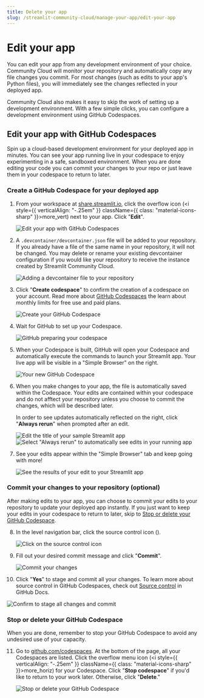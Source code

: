 ```yaml
---
title: Delete your app
slug: /streamlit-community-cloud/manage-your-app/edit-your-app
---
```


# Edit your app

You can edit your app from any development environment of your choice. Community Cloud will monitor your repository and automatically copy any file changes you commit. For most changes (such as edits to your app's Python files), you will immediately see the changes reflected in your deployed app.

Community Cloud also makes it easy to skip the work of setting up a development environment. With a few simple clicks, you can configure a development environment using GitHub Codespaces.

## Edit your app with GitHub Codespaces

Spin up a cloud-based development environment for your deployed app in minutes. You can see your app running live in your codespace to enjoy experimenting in a safe, sandboxed environment. When you are done editing your code you can commit your changes to your repo or just leave them in your codespace to return to later.

### Create a GitHub Codespace for your deployed app

1. From your workspace at <a href="https://share.streamlit.io" target="_blank">share.streamlit.io</a>, click the overflow icon (<i style={{ verticalAlign: "-.25em" }} className={{ class: "material-icons-sharp" }}>more_vert</i>) next to your app. Click "**Edit**".

   ![Edit your app with GitHub Codespaces](/images/streamlit-community-cloud/workspace-app-edit.png)

2. A `.devcontainer/devcontainer.json` file will be added to your repository. If you already have a file of the same name in your repository, it will not be changed. You may delete or rename your existing devcontainer configuration if you would like your repository to receive the instance created by Streamlit Community Cloud.

   ![Adding a devcontainer file to your repository](/images/streamlit-community-cloud/workspace-app-edit-preparing.png)

3. Click "**Create codespace**" to confirm the creation of a codespace on your account. Read more about [GitHub Codespaces](https://github.com/features/codespaces) the learn about monthly limits for free use and paid plans.

   ![Create your GitHub Codespace](/images/streamlit-community-cloud/deploy-codespaces-2.png)

4. Wait for GitHub to set up your Codespace.

   ![GitHub preparing your codespace](/images/streamlit-community-cloud/deploy-codespaces-3.png)

5. When your Codespace is built, GitHub will open your Codespace and automatically execute the commands to launch your Streamlit app. Your live app will be visible in a "Simple Browser" on the right.

   ![Your new GitHub Codespace](/images/streamlit-community-cloud/deploy-sample-codespace.png)

6. When you make changes to your app, the file is automatically saved within the Codespace. Your edits are contained within your codespace and do not afftect your repository unless you choose to commit the changes, which will be described later.

   In order to see updates automatically reflected on the right, click "**Always rerun**" when prompted after an edit.

   ![Edit the title of your sample Streamlit app](/images/streamlit-community-cloud/deploy-sample-edit-title.png)
   ![Select "Always rerun" to automatically see edits in your running app](/images/streamlit-community-cloud/deploy-sample-edit-rerun.png)

7. See your edits appear within the "Simple Browser" tab and keep going with more!

   ![See the results of your edit to your Streamlit app](/images/streamlit-community-cloud/deploy-sample-edit-result.png)

### Commit your changes to your repository (optional)

After making edits to your app, you can choose to commit your edits to your repository to update your deployed app instantly. If you just want to keep your edits in your codespace to return to later, skip to [Stop or delete your GitHub Codespace](#stop-or-delete-your-github-codespace).

8. In the level navigation bar, click the source control icon ().

   ![Click on the source control icon](/images/streamlit-community-cloud/deploy-sample-edit-commit-1.png)

9. Fill out your desired commit message and click "**Commit**".

   ![Commit your changes](/images/streamlit-community-cloud/deploy-sample-edit-commit-2.png)

10. Click "**Yes**" to stage and commit all your changes. To learn more about source control in GitHub Codespaces, check out [Source control](https://docs.github.com/en/codespaces/developing-in-codespaces/using-source-control-in-your-codespace) in GitHub Docs.

<div style={{ maxWidth: '70%', margin: 'auto' }}>
<Image alt="Confirm to stage all changes and commit" src="/images/streamlit-community-cloud/deploy-sample-edit-commit-3.png" />
</div>

### Stop or delete your GitHub Codespace

When you are done, remember to stop your GitHub Codespace to avoid any undesired use of your capacity.

11. Go to <a href="https://github.com/codespaces" target="_blank">github.com/codespaces</a>. At the bottom of the page, all your Codespaces are listed. Click the overflow menu icon (<i style={{ verticalAlign: "-.25em" }} className={{ class: "material-icons-sharp" }}>more_horiz</i>) for your Codespace. Click "**Stop codespace**" if you'd like to return to your work later. Otherwise, click "**Delete**."

    ![Stop or delete your GitHub Codespace](/images/streamlit-community-cloud/deploy-sample-codespaces.png)
